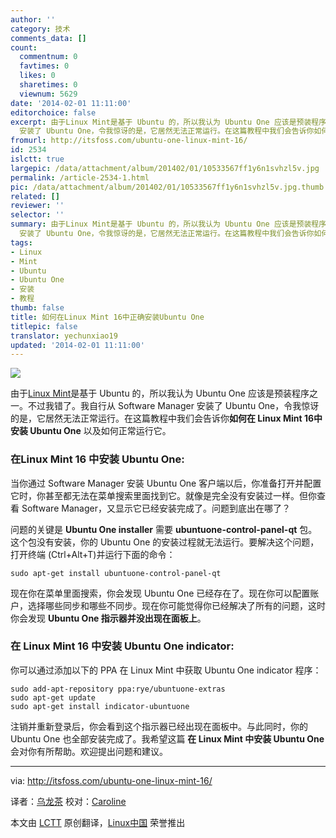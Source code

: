 ```yaml
---
author: ''
category: 技术
comments_data: []
count:
  commentnum: 0
  favtimes: 0
  likes: 0
  sharetimes: 0
  viewnum: 5629
date: '2014-02-01 11:11:00'
editorchoice: false
excerpt: 由于Linux Mint是基于 Ubuntu 的，所以我认为 Ubuntu One 应该是预装程序之一。不过我错了。我自行从 Software Manager
  安装了 Ubuntu One，令我惊讶的是，它居然无法正常运行。在这篇教程中我们会告诉你如何在 Linu ...
fromurl: http://itsfoss.com/ubuntu-one-linux-mint-16/
id: 2534
islctt: true
largepic: /data/attachment/album/201402/01/10533567ff1y6n1svhzl5v.jpg
permalink: /article-2534-1.html
pic: /data/attachment/album/201402/01/10533567ff1y6n1svhzl5v.jpg.thumb.jpg
related: []
reviewer: ''
selector: ''
summary: 由于Linux Mint是基于 Ubuntu 的，所以我认为 Ubuntu One 应该是预装程序之一。不过我错了。我自行从 Software Manager
  安装了 Ubuntu One，令我惊讶的是，它居然无法正常运行。在这篇教程中我们会告诉你如何在 Linu ...
tags:
- Linux
- Mint
- Ubuntu
- Ubuntu One
- 安装
- 教程
thumb: false
title: 如何在Linux Mint 16中正确安装Ubuntu One
titlepic: false
translator: yechunxiao19
updated: '2014-02-01 11:11:00'
---
```


![](/data/attachment/album/201402/01/10533567ff1y6n1svhzl5v.jpg)


由于[Linux Mint](http://www.linuxmint.com/)是基于 Ubuntu 的，所以我认为 Ubuntu One 应该是预装程序之一。不过我错了。我自行从 Software Manager 安装了 Ubuntu One，令我惊讶的是，它居然无法正常运行。在这篇教程中我们会告诉你**如何在 Linux Mint 16中安装 Ubuntu One** 以及如何正常运行它。


### 在Linux Mint 16 中安装 Ubuntu One:


当你通过 Software Manager 安装 Ubuntu One 客户端以后，你准备打开并配置它时，你甚至都无法在菜单搜索里面找到它。就像是完全没有安装过一样。但你查看 Software Manager，又显示它已经安装完成了。问题到底出在哪了？


问题的关键是 **Ubuntu One installer** 需要 **ubuntuone-control-panel-qt** 包。这个包没有安装，你的 Ubuntu One 的安装过程就无法运行。要解决这个问题，打开终端 (Ctrl+Alt+T)并运行下面的命令：



```
sudo apt-get install ubuntuone-control-panel-qt

```

现在你在菜单里面搜索，你会发现 Ubuntu One 已经存在了。现在你可以配置账户，选择哪些同步和哪些不同步。现在你可能觉得你已经解决了所有的问题，这时你会发现 **Ubuntu One 指示器并没出现在面板上**。


### 在 Linux Mint 16 中安装 Ubuntu One indicator:


你可以通过添加以下的 PPA 在 Linux Mint 中获取 Ubuntu One indicator 程序：



```
sudo add-apt-repository ppa:rye/ubuntuone-extras
sudo apt-get update 
sudo apt-get install indicator-ubuntuone

```

注销并重新登录后，你会看到这个指示器已经出现在面板中。与此同时，你的 Ubuntu One 也全部安装完成了。我希望这篇 **在 Linux Mint 中安装 Ubuntu One** 会对你有所帮助。欢迎提出问题和建议。




---


via: <http://itsfoss.com/ubuntu-one-linux-mint-16/>


译者：[乌龙茶](https://github.com/yechunxiao19) 校对：[Caroline](https://github.com/carolinewuyan)


本文由 [LCTT](https://github.com/LCTT/TranslateProject) 原创翻译，[Linux中国](http://linux.cn/) 荣誉推出